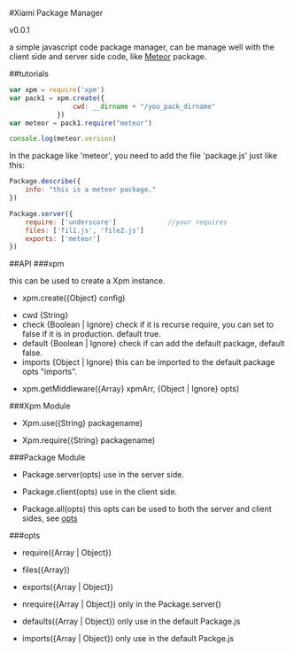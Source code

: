 #Xiami Package Manager

v0.0.1

a simple javascript code package manager, can be manage well
with the client side and server side code, like [Meteor](https://github.com/meteor/meteor) package.

##tutorials

```javascript
var xpm = require('xpm')
var pack1 = xpm.create({
                cwd: __dirname + "/you_pack_dirname"
            })
var meteor = pack1.require("meteor")

console.log(meteor.version)

```

In the package like 'meteor', you need to add the file 'package.js' just like this:

```javascript
Package.describe({
    info: "this is a meteor package."
})

Package.server({
    require: ['underscore']             //your requires
    files: ['fil1.js', 'file2.js']
    exports: ['meteor']
})

```
##API
###xpm

this can be used to create a Xpm instance.

- xpm.create({Object} config)
 * cwd {String}
 * check {Boolean | Ignore} check if it is recurse require, you can set to false if it is in production. default true.
 * default {Boolean | Ignore} check if can add the default package, default false.
 * imports {Object | Ignore} this can be imported to the default package opts "imports".

- xpm.getMiddleware({Array} xpmArr, {Object | Ignore} opts)

###Xpm Module

- Xpm.use({String} packagename)

- Xpm.require({String} packagename)

###Package Module

- Package.server(opts)
 use in the server side.

- Package.client(opts)
 use in the client side.

- Package.all(opts)
 this opts can be used to both the server and client sides, see [opts](#opts)

###opts

- require({Array | Object})

- files({Array})

- exports({Array | Object})

- nrequire({Array | Object})  only in the Package.server()

- defaults({Array | Object}) only use in the default Package.js

- imports({Array | Object}) only use in the default Packge.js

